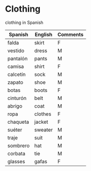 # Clothing

clothing in Spanish

| Spanish | English | Comments |
| ----- | ------- | -------- |
| falda | skirt | F |
| vestido | dress | M |
| pantalón | pants | M |
| camisa | shirt | F |
| calcetín | sock | M |
| zapato | shoe | M |
| botas | boots | F |
| cinturón | belt | M |
| abrigo | coat | M |
| ropa | clothes | F |
| chaqueta | jacket | F |
| suéter | sweater | M |
| traje | suit | M |
| sombrero | hat | M |
| corbata | tie | M |
| glasses | gafas | F |
